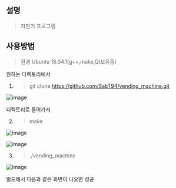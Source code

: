 ## 설명

> 자판기 프로그램

## 사용방법

>환경 Ubuntu 18.04.1(g++,make,Qt보유중)

원하는 디렉토리에서

1. > git clone https://github.com/SabT94/vending_machine.git

![image](https://user-images.githubusercontent.com/52542356/72791072-0a9d9e80-3c7a-11ea-82fb-23e4b9a75c7c.png)

디렉토리로 들어가서

2. > make

![image](https://user-images.githubusercontent.com/52542356/72791134-26a14000-3c7a-11ea-9933-8be5d18d5cc1.png)

![image](https://user-images.githubusercontent.com/52542356/72791169-30c33e80-3c7a-11ea-9266-2c9b52a3979d.png)

3. > ./vending_machine

![image](https://user-images.githubusercontent.com/52542356/72791261-55b7b180-3c7a-11ea-97be-3fb9d715a2ac.png)

빌드해서 다음과 같은 화면이 나오면 성공

